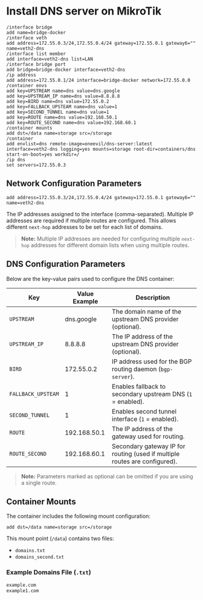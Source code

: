 # Install DNS server on MikroTik

```
/interface bridge
add name=bridge-docker
/interface veth
add address=172.55.0.3/24,172.55.0.4/24 gateway=172.55.0.1 gateway6="" name=veth2-dns
/interface list member
add interface=veth2-dns list=LAN
/interface bridge port
add bridge=bridge-docker interface=veth2-dns
/ip address
add address=172.55.0.1/24 interface=bridge-docker network=172.55.0.0
/container envs
add key=UPSTREAM name=dns value=dns.google
add key=UPSTREAM_IP name=dns value=8.8.8.8
add key=BIRD name=dns value=172.55.0.2
add key=FALLBACK_UPSTEAM name=dns value=1
add key=SECOND_TUNNEL name=dns value=1
add key=ROUTE name=dns value=192.168.50.1
add key=ROUTE_SECOND name=dns value=192.168.60.1
/container mounts
add dst=/data name=storage src=/storage
/container
add envlist=dns remote-image=oneevil/dns-server:latest interface=veth2-dns logging=yes mounts=storage root-dir=containers/dns start-on-boot=yes workdir=/
/ip dns
set servers=172.55.0.3

```

## Network Configuration Parameters

```text
add address=172.55.0.3/24,172.55.0.4/24 gateway=172.55.0.1 gateway6="" name=veth2-dns
```

The IP addresses assigned to the interface (comma-separated). Multiple IP addresses are required if multiple routes are configured. This allows different `next-hop` addresses to be set for each list of domains.

> **Note:** Multiple IP addresses are needed for configuring multiple `next-hop` addresses for different domain lists when using multiple routes.

## DNS Configuration Parameters

Below are the key-value pairs used to configure the DNS container:

| Key                  | Value Example       | Description                                                                 |
|----------------------|---------------------|-----------------------------------------------------------------------------|
| `UPSTREAM`           | dns.google          | The domain name of the upstream DNS provider (optional).                   |
| `UPSTREAM_IP`        | 8.8.8.8             | The IP address of the upstream DNS provider (optional).                    |
| `BIRD`               | 172.55.0.2          | IP address used for the BGP routing daemon (`bgp-server`).                 |
| `FALLBACK_UPSTEAM`   | 1                   | Enables fallback to secondary upstream DNS (`1` = enabled).                |
| `SECOND_TUNNEL`      | 1                   | Enables second tunnel interface (`1` = enabled).                           |
| `ROUTE`              | 192.168.50.1        | The IP address of the gateway used for routing.                            |
| `ROUTE_SECOND`       | 192.168.60.1        | Secondary gateway IP for routing (used if multiple routes are configured). |

> **Note:** Parameters marked as optional can be omitted if you are using a single route.

## Container Mounts

The container includes the following mount configuration:

```
add dst=/data name=storage src=/storage
```

This mount point (`/data`) contains two files:

- `domains.txt`
- `domains_second.txt`

### Example Domains File (`.txt`)

```txt
example.com
example1.com
```
